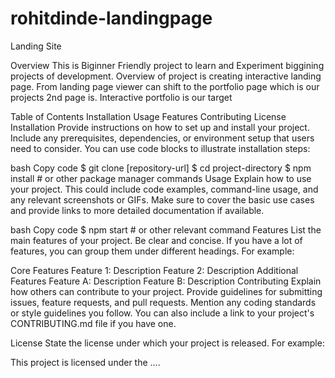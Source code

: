 # rohitdinde-landingpage
Landing Site

Overview
This is Biginner Friendly project to learn and Experiment biggining projects of development.
Overview of project is creating interactive landing page.
From landing page viewer can shift to the portfolio page which is our projects 2nd page is.
Interactive portfolio is our target

Table of Contents
Installation
Usage
Features
Contributing
License
Installation
Provide instructions on how to set up and install your project. Include any prerequisites, dependencies, or environment setup that users need to consider. You can use code blocks to illustrate installation steps:

bash
Copy code
$ git clone [repository-url]
$ cd project-directory
$ npm install  # or other package manager commands
Usage
Explain how to use your project. This could include code examples, command-line usage, and any relevant screenshots or GIFs. Make sure to cover the basic use cases and provide links to more detailed documentation if available.

bash
Copy code
$ npm start  # or other relevant command
Features
List the main features of your project. Be clear and concise. If you have a lot of features, you can group them under different headings. For example:

Core Features
Feature 1: Description
Feature 2: Description
Additional Features
Feature A: Description
Feature B: Description
Contributing
Explain how others can contribute to your project. Provide guidelines for submitting issues, feature requests, and pull requests. Mention any coding standards or style guidelines you follow. You can also include a link to your project's CONTRIBUTING.md file if you have one.

License
State the license under which your project is released. For example:

This project is licensed under the ....
